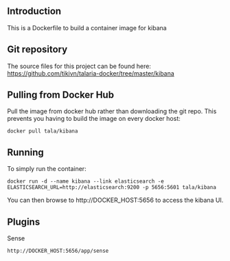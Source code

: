 ## Introduction
This is a Dockerfile to build a container image for kibana

## Git repository
The source files for this project can be found here: https://github.com/tikivn/talaria-docker/tree/master/kibana

## Pulling from Docker Hub
Pull the image from docker hub rather than downloading the git repo. This prevents you having to build the image on every docker host:

```
docker pull tala/kibana
```

## Running
To simply run the container:

```
docker run -d --name kibana --link elasticsearch -e ELASTICSEARCH_URL=http://elasticsearch:9200 -p 5656:5601 tala/kibana
```

You can then browse to http://DOCKER_HOST:5656 to access the kibana UI.

## Plugins

Sense

```
http://DOCKER_HOST:5656/app/sense
```